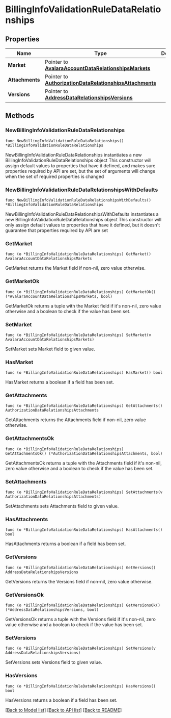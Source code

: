 # BillingInfoValidationRuleDataRelationships

## Properties

Name | Type | Description | Notes
------------ | ------------- | ------------- | -------------
**Market** | Pointer to [**AvalaraAccountDataRelationshipsMarkets**](AvalaraAccountDataRelationshipsMarkets.md) |  | [optional] 
**Attachments** | Pointer to [**AuthorizationDataRelationshipsAttachments**](AuthorizationDataRelationshipsAttachments.md) |  | [optional] 
**Versions** | Pointer to [**AddressDataRelationshipsVersions**](AddressDataRelationshipsVersions.md) |  | [optional] 

## Methods

### NewBillingInfoValidationRuleDataRelationships

`func NewBillingInfoValidationRuleDataRelationships() *BillingInfoValidationRuleDataRelationships`

NewBillingInfoValidationRuleDataRelationships instantiates a new BillingInfoValidationRuleDataRelationships object
This constructor will assign default values to properties that have it defined,
and makes sure properties required by API are set, but the set of arguments
will change when the set of required properties is changed

### NewBillingInfoValidationRuleDataRelationshipsWithDefaults

`func NewBillingInfoValidationRuleDataRelationshipsWithDefaults() *BillingInfoValidationRuleDataRelationships`

NewBillingInfoValidationRuleDataRelationshipsWithDefaults instantiates a new BillingInfoValidationRuleDataRelationships object
This constructor will only assign default values to properties that have it defined,
but it doesn't guarantee that properties required by API are set

### GetMarket

`func (o *BillingInfoValidationRuleDataRelationships) GetMarket() AvalaraAccountDataRelationshipsMarkets`

GetMarket returns the Market field if non-nil, zero value otherwise.

### GetMarketOk

`func (o *BillingInfoValidationRuleDataRelationships) GetMarketOk() (*AvalaraAccountDataRelationshipsMarkets, bool)`

GetMarketOk returns a tuple with the Market field if it's non-nil, zero value otherwise
and a boolean to check if the value has been set.

### SetMarket

`func (o *BillingInfoValidationRuleDataRelationships) SetMarket(v AvalaraAccountDataRelationshipsMarkets)`

SetMarket sets Market field to given value.

### HasMarket

`func (o *BillingInfoValidationRuleDataRelationships) HasMarket() bool`

HasMarket returns a boolean if a field has been set.

### GetAttachments

`func (o *BillingInfoValidationRuleDataRelationships) GetAttachments() AuthorizationDataRelationshipsAttachments`

GetAttachments returns the Attachments field if non-nil, zero value otherwise.

### GetAttachmentsOk

`func (o *BillingInfoValidationRuleDataRelationships) GetAttachmentsOk() (*AuthorizationDataRelationshipsAttachments, bool)`

GetAttachmentsOk returns a tuple with the Attachments field if it's non-nil, zero value otherwise
and a boolean to check if the value has been set.

### SetAttachments

`func (o *BillingInfoValidationRuleDataRelationships) SetAttachments(v AuthorizationDataRelationshipsAttachments)`

SetAttachments sets Attachments field to given value.

### HasAttachments

`func (o *BillingInfoValidationRuleDataRelationships) HasAttachments() bool`

HasAttachments returns a boolean if a field has been set.

### GetVersions

`func (o *BillingInfoValidationRuleDataRelationships) GetVersions() AddressDataRelationshipsVersions`

GetVersions returns the Versions field if non-nil, zero value otherwise.

### GetVersionsOk

`func (o *BillingInfoValidationRuleDataRelationships) GetVersionsOk() (*AddressDataRelationshipsVersions, bool)`

GetVersionsOk returns a tuple with the Versions field if it's non-nil, zero value otherwise
and a boolean to check if the value has been set.

### SetVersions

`func (o *BillingInfoValidationRuleDataRelationships) SetVersions(v AddressDataRelationshipsVersions)`

SetVersions sets Versions field to given value.

### HasVersions

`func (o *BillingInfoValidationRuleDataRelationships) HasVersions() bool`

HasVersions returns a boolean if a field has been set.


[[Back to Model list]](../README.md#documentation-for-models) [[Back to API list]](../README.md#documentation-for-api-endpoints) [[Back to README]](../README.md)


